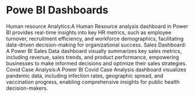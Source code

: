 # Powe BI Dashboards
Human resource Analytics:A Human Resource analysis dashboard in Power BI provides real-time insights into key HR metrics, such as employee turnover, recruitment efficiency, and workforce demographics, facilitating data-driven decision-making for organizational success.
Sales Dashboard: A Power BI Sales Data dashboard visually summarizes key sales metrics, including revenue, sales trends, and product performance, empowering businesses to make informed decisions and optimize their sales strategies.
Covid Case Analysis:A Power BI Covid Case Analysis dashboard visualizes pandemic data, including infection rates, geographic spread, and vaccination progress, enabling comprehensive insights for public health decision-makers.
